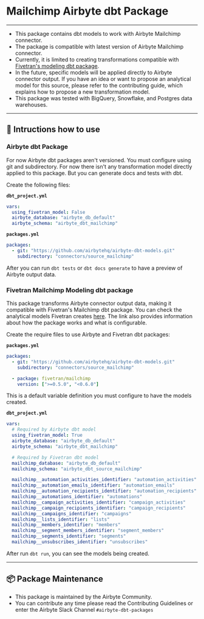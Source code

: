 # Mailchimp Airbyte dbt Package

---

- This package contains dbt models to work with Airbyte Mailchimp connector.
- The package is compatible with latest version of Airbyte Mailchimp connector.
- Currently, it is limited to creating transformations compatible with [Fivetran's modeling dbt package](https://github.com/fivetran/dbt_mailchimp/tree/main).
- In the future, specific models will be applied directly to Airbyte connector output. If you have an idea or want to propose an analytical model for this source, please refer to the contributing guide, which explains how to propose a new transformation model.
- This package was tested with BigQuery, Snowflake, and Postgres data warehouses.

---

## 🎯 Intructions how to use

### Airbyte dbt Package

For now Airbyte dbt packages aren't versioned. You must configure using git and subdirectory. For now there isn't any transformation model directly applied to this package. But you can generate docs and tests with dbt.

Create the following files:

**`dbt_project.yml`**

```yaml
vars:
  using_fivetran_model: False
  airbyte_database: "airbyte_db_default"
  airbyte_schema: "airbyte_dbt_mailchimp"
```

**`packages.yml`**

```yaml
packages:
  - git: "https://github.com/airbytehq/airbyte-dbt-models.git"
    subdirectory: "connectors/source_mailchimp"
```

After you can run `dbt tests` or `dbt docs generate` to have a preview of Airbyte output data.

### Fivetran Mailchimp Modeling dbt package

This package transforms Airbyte connector output data, making it compatible with Fivetran's Mailchimp dbt package. You can check the analytical models Fivetran creates [here](https://github.com/fivetran/dbt_mailchimp/tree/main?tab=readme-ov-file#-what-does-this-dbt-package-do). The link also provides information about how the package works and what is configurable.

Create the require files to use Airbyte and Fivetran dbt packages:

**`packages.yml`**

```yaml
packages:
  - git: "https://github.com/airbytehq/airbyte-dbt-models.git"
    subdirectory: "connectors/source_mailchimp"

  - package: fivetran/mailchimp
    version: [">=0.5.0", "<0.6.0"]
```

This is a default variable definition you must configure to have the models created.

**`dbt_project.yml`**

```yaml
vars:
  # Required by Airbyte dbt model
  using_fivetran_model: True
  airbyte_database: "airbyte_db_default"
  airbyte_schema: "airbyte_dbt_mailchimp"

  # Required by Fivetran dbt model
  mailchimp_database: "airbyte_db_default"
  mailchimp_schema: "airbyte_dbt_source_mailchimp"

  mailchimp__automation_activities_identifier: "automation_activities"
  mailchimp__automation_emails_identifier: "automation_emails"
  mailchimp__automation_recipients_identifier: "automation_recipients"
  mailchimp__automations_identifier: "automations"
  mailchimp__campaign_activities_identifier: "campaign_activities"
  mailchimp__campaign_recipients_identifier: "campaign_recipients"
  mailchimp__campaigns_identifier: "campaigns"
  mailchimp__lists_identifier: "lists"
  mailchimp__members_identifier: "members"
  mailchimp__segment_members_identifier: "segment_members"
  mailchimp__segments_identifier: "segments"
  mailchimp__unsubscribes_identifier: "unsubscribes"
```

After run `dbt run`, you can see the models being created.

---

## :package: Package Maintenance

- This package is maintained by the Airbyte Community.
- You can contribute any time please read the Contributing Guidelines or enter the Airbyte Slack Channel `#airbyte-dbt-packages`
